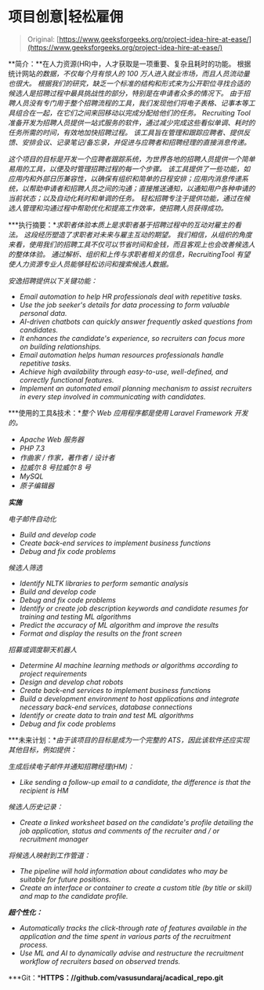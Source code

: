 # 项目创意|轻松雇佣

> Original: [https://www.geeksforgeeks.org/project-idea-hire-at-ease/](https://www.geeksforgeeks.org/project-idea-hire-at-ease/)

**简介：**在人力资源(HR)中，人才获取是一项重要、复杂且耗时的功能。 根据统计网站*的数据，不仅每个月有惊人的 100 万人进入就业市场，而且人员流动量也很大。 根据我们的研究，缺乏一个标准的结构和形式来为公开职位寻找合适的候选人是招聘过程中最具挑战性的部分，特别是在申请者众多的情况下。 由于招聘人员没有专门用于整个招聘流程的工具，我们发现他们将电子表格、记事本等工具组合在一起，在它们之间来回移动以完成分配给他们的任务。 Recruiting Tool 准备开发为招聘人员提供一站式服务的软件，通过减少完成这些看似单调、耗时的任务所需的时间，有效地加快招聘过程。 该工具旨在管理和跟踪应聘者、提供反馈、安排会议、记录笔记/备忘录，并促进与应聘者和招聘经理的直接消息传递。*

*这个项目的目标是开发一个应聘者跟踪系统，为世界各地的招聘人员提供一个简单易用的工具，以便及时管理招聘过程的每一个步骤。 该工具提供了一些功能，如应用内和外部日历兼容性，以确保有组织和简单的日程安排；应用内消息传递系统，以帮助申请者和招聘人员之间的沟通；直接推送通知，以通知用户各种申请的当前状态；以及自动化耗时和单调的任务。 轻松招聘专注于提供功能，通过在候选人管理和沟通过程中帮助优化和提高工作效率，使招聘人员获得成功。*

***执行摘要：**求职者体验本质上是求职者基于招聘过程中的互动对雇主的看法。 这段经历塑造了求职者对未来与雇主互动的期望。 我们相信，从组织的角度来看，使用我们的招聘工具不仅可以节省时间和金钱，而且客观上也会改善候选人的整体体验。 通过解析、组织和上传与求职者相关的信息，RecruitingTool 有望使人力资源专业人员能够轻松访问和搜索候选人数据。*

*安逸招聘提供以下关键功能：*

*   *Email automation to help HR professionals deal with repetitive tasks.*
*   *Use the job seeker's details for data processing to form valuable personal data.*
*   *AI-driven chatbots can quickly answer frequently asked questions from candidates.*
*   *It enhances the candidate's experience, so recruiters can focus more on building relationships.*
*   *Email automation helps human resources professionals handle repetitive tasks.*
*   *Achieve high availability through easy-to-use, well-defined, and correctly functional features.*
*   *Implement an automated email planning mechanism to assist recruiters in every step involved in communicating with candidates.*

***使用的工具&技术：**整个 Web 应用程序都是使用 Laravel Framework 开发的。*

*   *Apache Web 服务器*
*   *PHP 7.3*
*   *作曲家 / 作家，著作者 / 设计者*
*   *拉威尔 8 号拉威尔 8 号*
*   *MySQL*
*   *原子编辑器*

***实施***

*电子邮件自动化*

*   *Build and develop code*
*   *Create back-end services to implement business functions*
*   *Debug and fix code problems*

*候选人筛选*

*   *Identify NLTK libraries to perform semantic analysis*
*   *Build and develop code*
*   *Debug and fix code problems*
*   *Identify or create job description keywords and candidate resumes for training and testing ML algorithms*
*   *Predict the accuracy of ML algorithm and improve the results*
*   *Format and display the results on the front screen*

*招募或调度聊天机器人*

*   *Determine AI machine learning methods or algorithms according to project requirements*
*   *Design and develop chat robots*
*   *Create back-end services to implement business functions*
*   *Build a development environment to host applications and integrate necessary back-end services, database connections*
*   *Identify or create data to train and test ML algorithms*
*   *Debug and fix code problems*

***未来计划：**由于该项目的目标是成为一个完整的 ATS，因此该软件还应实现其他目标，例如提供：*

*生成后续电子邮件并通知招聘经理(HM)：*

*   *Like sending a follow-up email to a candidate, the difference is that the recipient is HM*

*候选人历史记录：*

*   *Create a linked worksheet based on the candidate's profile detailing the job application, status and comments of the recruiter and / or recruitment manager*

*将候选人映射到工作管道：*

*   *The pipeline will hold information about candidates who may be suitable for future positions.*
*   *Create an interface or container to create a custom title (by title or skill) and map to the candidate profile.*

***超个性化：***

*   *Automatically tracks the click-through rate of features available in the application and the time spent in various parts of the recruitment process.*
*   *Use ML and AI to dynamically advise and restructure the recruitment workflow of recruiters based on observed trends.*

***Git：***HTTPS：//github.com/vasusundaraj/acadical_repo.git**